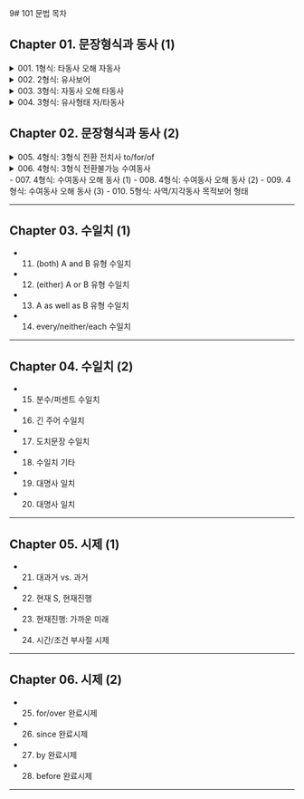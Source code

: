 9# 101 문법 목차

## Chapter 01. 문장형식과 동사 (1)

<details>
<summary>001. 1형식: 타동사 오해 자동사</summary>

#### 📌 개념 요약
- **자동사**: 목적어 없이 문장을 완성할 수 있는 동사.
- 그러나 일부 자동사는 **전치사 + 명사** 구조를 동반하기 때문에, 
  **타동사처럼 오해**하기 쉬움.

---

#### 📚 자주 타동사로 오해되는 자동사 8개

| 동사 | 전치사 | 의미 | 예문 | 해석 |
|------|--------|------|------|------|
| discriminate | against | ~를 차별하다 | They discriminated **against** her. | 그들은 그녀를 차별했다. |
| apologize | to / for | ~에게 사과하다 / ~에 대해 사과하다 | He apologized **to** her **for** being late. | 그는 늦은 것에 대해 그녀에게 사과했다. |
| graduate | from | ~를 졸업하다 | She graduated **from** university. | 그녀는 대학을 졸업했다. |
| wait | for | ~를 기다리다 | I’m waiting **for** the bus. | 나는 버스를 기다리고 있다. |
| await | (타동사) | ~를 기다리다 | I await your reply. | 나는 당신의 답장을 기다린다. |
| object | to | ~에 반대하다 | Many people objected **to** the policy. | 많은 사람들이 그 정책에 반대했다. |
| complain | of | ~에 대해 불평하다 | She complained **of** a headache. | 그녀는 두통을 호소했다. |
| insist | on/upon | ~을 주장하다 | He insisted **on** his innocence. | 그는 자신의 무죄를 주장했다. |
| reply | to | ~에 응답하다 | She replied **to** the message. | 그녀는 메시지에 답했다. |

---

#### 💡 함께 알아두면 좋은 표현 / A를 반대하다
| 표현 | 구조 |
|------|------|
| appose A | 타동사 |
| object to A | 자동사 + 전치사 |
| be opposed to A | 수동형 |

> object to를 공부할 때, 같이 묶어서 정리하면 좋음

---

#### 📝 Tip
- **자동사**라도 **전치사 + 명사**를 취하면 마치 목적어처럼 보이기 때문에 주의!
- **wait for = await**: await는 타동사라 전치사 없이 목적어가 바로 옴.

</details>

<details>
<summary>002. 2형식: 유사보어</summary>

### 📘 유사보어 설명

**유사보어**는 주어의 상태나 특성을 설명하며, 주어와 **같은 존재**를 가리킵니다.  
형용사나 명사 형태로, **주격 보어처럼 주어를 보충 설명**합니다.  
📌 일반적인 보어와 달리 **생략해도 문장이 성립**됩니다.

---

### 📌 예시

#### 🔹 틀린 문장  
- **He was born poorly.**  
- **She returned home disappointedly.** ❌  
  → 부사(-ly)는 동사를 수식 → ‘돌아옴’이라는 행위가 실망스러운 것처럼 들림

#### 🔸 바른 문장  
- **He was born poor.**  
- **She returned home disappointed.** ✅  
  → 분사가 **주어 상태를 설명하는 보어** 역할

---

### ✅ 문장 구조  
**[S + V (자동사) + 부사어 + 분사]**

| 구성 요소 | 설명 |
|-----------|------|
| S         | She (주어) |
| V         | returned (자동사) |
| 부사어    | home (장소) |
| 보어      | disappointed (주어 상태를 설명하는 분사) |

→ `disappointed`는 **주어의 상태를 보충 설명**하는 **주격 보어**  
→ **생략해도 문장 완성** → **유사보어로 간주**

---

### + prove의 2형식 (빈출)
*2형식과 5형식 수동형의 prove의 의미차이 알아두기

- **3형식**: He proved the theory.
- **5형식**: He proved the theory wrong.
- **5형식 (수동)**: The theory was proven wrong by him.  
  (그에 의해 이론이 틀렸음을 입증당했다)
- **2형식**: The theory proved wrong.  
  (그 이론은 틀렸음을 스스로 증명했다)

</details>

<details>
<summary>003. 3형식: 자동사 오해 타동사</summary>

### 📌 개념 요약  
일부 **타동사**는 뜻이나 형태 때문에 **자동사**로 오해하기 쉬움.  
특히 전치사를 덧붙이거나, 자동사 표현과 혼동하는 경우가 많음.  
→ 하지만 이들은 **3형식 동사**로, **목적어를 바로 취함!**

---

### ❌ 자주 틀리는 오답 예시  

| 동사 | 잘못된 표현 | 바른 표현 | 해석 |
|------|-------------|-----------|------|
| marry | He married **with** her. ❌ | He married her. ✅ | 그는 그녀와 결혼했다. |
| approach | She approached **to** me. ❌ | She approached me. ✅ | 그녀는 나에게 다가왔다. |
| attend | He attended **to** the meeting. ❌ | He attended the meeting. ✅ | 그는 회의에 참석했다. |
| await | I'm awaiting **for** your reply. ❌ | I'm awaiting your reply. ✅ | 나는 당신의 답변을 기다리고 있다. |
| contact | I contacted **with** her. ❌ | I contacted her. ✅ | 나는 그녀에게 연락했다. |
| discuss | Let's discuss **about** the issue. ❌ | Let's discuss the issue. ✅ | 그 문제에 대해 논의하자. |
| enter | He entered **into** the room. ❌ | He entered the room. ✅ | 그는 방에 들어갔다. |
| leave | She left **from** the office. ❌ | She left the office. ✅ | 그녀는 사무실을 떠났다. |
| mention | You didn't mention **about** it. ❌ | You didn't mention it. ✅ | 너는 그것에 대해 언급하지 않았다. |
| reach | We reached **at** the station. ❌ | We reached the station. ✅ | 우리는 역에 도착했다. |
| resemble | He resembles **with** his father. ❌ | He resembles his father. ✅ | 그는 아버지를 닮았다. |

---

### 📘 A에 도착하다 표현 정리 (의미 유사하지만 문법 다름)

| 표현 | 문장 구조 | 동사 종류 | 예시 문장 | 해석 |
|------|-----------|-----------|-----------|------|
| **reach A** | reach + 목적어 | 타동사 | We reached the station. | 우리는 역에 도착했다. |
| **arrive at/in A** | arrive + 전치사 + 명사 | 자동사 | We arrived at the station. | 우리는 역에 도착했다. |
| **get to A** | get + 전치사 + 명사 | 자동사 | I got to the airport. | 나는 공항에 도착했다. |

---

### ✅ attend 관련 추가 정리

| 표현 | 구조 | 의미 | 예문 |
|--------|----------|--------|--------|
| attend A | 타동사 | A에 참석하다 | She attended the event. |
| attend to A | 자동사 + 전치사 | A에 집중하다, 돌보다 | She attended to the patient. |

---

### 📝 Tip  
- ‘전치사’를 붙이고 싶어지는 느낌이 들어도, **목적어가 직접 오는 동사**는 반드시 전치사 없이 사용해야 함!
- **의미로 외우기보다 문장 구조**와 함께 통째로 외우는 것이 실수 방지에 효과적!
</details>

<details>
<summary>004. 3형식: 유사형태 자/타동사</summary>

### 📌 개념 요약  
형태가 유사하지만, **자/타동사**가 달라서 혼동하기 쉬운 동사들.  
현재형이 같아 보여도 **과거형/과거분사형**, **의미**, **문장 구조** 모두 다름!

---

### ✅ 유사형태 자/타동사 표 정리

| 현재형 | 자동사 (vi.) 의미 | 타동사 (vt.) 의미 |
|--------|-------------------|-------------------|
| rise / raise | rise: 오르다 | raise: ~을 올리다 |
| arise | (문제 등이) 발생하다 | - 없음 (완전 자동사) |
| lie / lay | lie: 눕다 / 거짓말하다 | lay: ~을 눕히다, 낳다 |
| fall / fell | fall: 떨어지다, 넘어지다 | fell: ~을 넘어뜨리다, 베다 |
| sit / seat | sit: 앉다 | seat: ~을 앉히다 |

---

### 📘 참고: 동사 변화형 비교

| 현재형 | 과거형 | 과거분사 | 의미 | 자/타 구분 |
|--------|--------|-----------|------|-------------|
| rise | rose | risen | 오르다 | 자동사 |
| raise | raised | raised | ~을 올리다 | 타동사 |
| **arise** | **arose** | **arisen** | (문제 등이) 발생하다 | 자동사 |
| lie (눕다) | lay | lain | 눕다 | 자동사 |
| lay | laid | laid | 눕히다, 낳다 | 타동사 |
| fall | fell | fallen | 떨어지다 | 자동사 |
| fell | felled | felled | 넘어뜨리다 | 타동사 |
| sit | sat | sat | 앉다 | 자동사 |
| seat | seated | seated | 앉히다 | 타동사 |

---

### 📝 Tip  
- `arise`는 **raise와 형태가 유사**하지만, **완전 자동사**이고 **문제/상황 발생**에 자주 쓰여!  
  e.g., A problem **arose** during the meeting.  
- `rise`와 `arise`는 둘 다 자동사지만, 의미 구분해서 기억해야 해.

</details>

## Chapter 02. 문장형식과 동사 (2)

<details>
<summary>005. 4형식: 3형식 전환 전치사 to/for/of</summary>

### 전치사별 4형식 → 3형식 전환 동사 정리

- **to** (자주 사용되지만 시험에는 잘 나오지 않음)

- **for**:  
  `do, buy, sing, choose, make, bring, get`

- **of**:  
  `ask, beg, inquire, require`

---

### to  
- 자주 쓰이지만 **시험에서는 출제 빈도가 낮음**

---

### for  
**의미**: '호의', '이익'의 의미  
**대표 표현**:  
- **do SB a favor** → ~에게 호의를 베풀다  
  - 4형식: _She did me a favor._  
  - 3형식: _She did a favor for me._

**기타 동사 예문**  
- **buy**  
  - 4형식: _He bought me a coffee._  
  - 3형식: _He bought a coffee for me._

- **sing**  
  - 4형식: _She sang us a song._  
  - 3형식: _She sang a song for us._

- **choose**  
  - 4형식: _They chose her a dress._  
  - 3형식: _They chose a dress for her._

- **make**  
  - 4형식: _He made me a sandwich._  
  - 3형식: _He made a sandwich for me._

- **bring**  
  - 4형식: _She brought them lunch._  
  - 3형식: _She brought lunch for them._

- **get**  
  - 4형식: _I got him a ticket._  
  - 3형식: _I got a ticket for him._

---

### of  
**의미**: '부탁', '간청', '청유'의 의미를 가진 동사들

**예문**  
- **ask**  
  - 4형식: _He asked me a question._  
  - 3형식: _He asked a question of me._

- **beg**  
  - 4형식: _She begged me a favor._  
  - 3형식: _She begged a favor of me._

- **inquire**  
  - 4형식: _They inquired me a matter._  
  - 3형식: _They inquired a matter of me._

- **require**  
  - 4형식: _He required me an explanation._  
  - 3형식: _He required an explanation of me._

### ✅ 추가 설명

#### 1. **do**가 4형식 동사가 되는 경우  
- 보통 일반적으로 **do**는 3형식이지만,  
  **_do SB a favor_** 구조에서는 **4형식 동사로 사용됨**

> 예: _Can you do me a favor?_ (나에게 호의를 하나 베풀어줄래?)

---

#### 2. **ask vs. do** + SB a favor: 의미 및 전환 비교

| 표현 | 4형식 | 3형식 | 의미 |
|------|--------|--------|------|
| **do me a favor** | _She did me a favor._ | _She did a favor for me._ | **내 부탁을 들어주다 / 호의를 베풀다** |
| **ask me a favor** | _She asked me a favor._ | _She asked a favor of me._ | **나에게 부탁하다 / 호의를 요청하다** |

- **차이점**:  
  - **do a favor for me** → 나를 위해 부탁을 들어줌 
  - **ask a favor of me** → 나에게 부탁을 함

</details>


<details>
<summary>006. 4형식: 3형식 전환불가능 수여동사</summary>

### ✔️ 전환은 불가능하지만 3, 4형식 사용은 가능한 동사들

- **cast, save, forgive, envy**

이 동사들은 **4형식 → 3형식 전환 시 전치사 for/of 등을 붙이면 어색하거나 틀림**  
하지만 **3형식 구조나 4형식 구조 자체는 가능**

---

### 예문 비교

#### **forgive**  
- (X) She forgave my mistake **for me.**  
- (O) She forgave **my mistake.**  
- (O) She forgave **me.**  
- (O) She forgave **me my mistake.**

---

#### **cast**  
- (X) He cast the role **for her.**  
- (O) He cast **her.**  
- (O) He cast **the role.**
- (O) He cast **her the role.**

---

#### **save**  
- (X) He saved the seat **for me.**  
- (O) He saved **me.**  
- (O) He saved **the seat.**
- (O) He saved **me the seat.**

---

#### **envy**  
- (X) I envy her beauty **of her.**  
- (O) I envy **her beauty.**  
- (O) I envy **her.**  
- (O) I envy **her her beauty.**

---

### ✅ 핵심 포인트

- **전치사를 써서 3형식으로 바꾸는 전환은 불가능**
- 하지만 **3형식 또는 원래 4형식 형태 자체는 사용 가능**
  - 즉, 전환만 안 될 뿐이지 문법적으로 틀린 건 아님

</details>
- 007. 4형식: 수여동사 오해 동사 (1)  
- 008. 4형식: 수여동사 오해 동사 (2)  
- 009. 4형식: 수여동사 오해 동사 (3)  
- 010. 5형식: 사역/지각동사 목적보어 형태  

---

## Chapter 03. 수일치 (1)

- 011. (both) A and B 유형 수일치  
- 012. (either) A or B 유형 수일치  
- 013. A as well as B 유형 수일치  
- 014. every/neither/each 수일치  

---

## Chapter 04. 수일치 (2)

- 015. 분수/퍼센트 수일치  
- 016. 긴 주어 수일치  
- 017. 도치문장 수일치  
- 018. 수일치 기타  
- 019. 대명사 일치  
- 020. 대명사 일치  

---

## Chapter 05. 시제 (1)

- 021. 대과거 vs. 과거  
- 022. 현재 S, 현재진행  
- 023. 현재진행: 가까운 미래  
- 024. 시간/조건 부사절 시제  

---

## Chapter 06. 시제 (2)

- 025. for/over 완료시제  
- 026. since 완료시제  
- 027. by 완료시제  
- 028. before 완료시제


---
